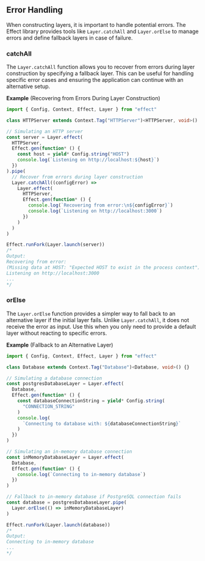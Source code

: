 ## Error Handling

When constructing layers, it is important to handle potential errors. The Effect library provides tools like `Layer.catchAll` and `Layer.orElse` to manage errors and define fallback layers in case of failure.

### catchAll

The `Layer.catchAll` function allows you to recover from errors during layer construction by specifying a fallback layer. This can be useful for handling specific error cases and ensuring the application can continue with an alternative setup.

**Example** (Recovering from Errors During Layer Construction)

```ts twoslash
import { Config, Context, Effect, Layer } from "effect"

class HTTPServer extends Context.Tag("HTTPServer")<HTTPServer, void>() {}

// Simulating an HTTP server
const server = Layer.effect(
  HTTPServer,
  Effect.gen(function* () {
    const host = yield* Config.string("HOST")
    console.log(`Listening on http://localhost:${host}`)
  })
).pipe(
  // Recover from errors during layer construction
  Layer.catchAll((configError) =>
    Layer.effect(
      HTTPServer,
      Effect.gen(function* () {
        console.log(`Recovering from error:\n${configError}`)
        console.log(`Listening on http://localhost:3000`)
      })
    )
  )
)

Effect.runFork(Layer.launch(server))
/*
Output:
Recovering from error:
(Missing data at HOST: "Expected HOST to exist in the process context")
Listening on http://localhost:3000
...
*/
```

### orElse

The `Layer.orElse` function provides a simpler way to fall back to an alternative layer if the initial layer fails. Unlike `Layer.catchAll`, it does not receive the error as input. Use this when you only need to provide a default layer without reacting to specific errors.

**Example** (Fallback to an Alternative Layer)

```ts twoslash
import { Config, Context, Effect, Layer } from "effect"

class Database extends Context.Tag("Database")<Database, void>() {}

// Simulating a database connection
const postgresDatabaseLayer = Layer.effect(
  Database,
  Effect.gen(function* () {
    const databaseConnectionString = yield* Config.string(
      "CONNECTION_STRING"
    )
    console.log(
      `Connecting to database with: ${databaseConnectionString}`
    )
  })
)

// Simulating an in-memory database connection
const inMemoryDatabaseLayer = Layer.effect(
  Database,
  Effect.gen(function* () {
    console.log(`Connecting to in-memory database`)
  })
)

// Fallback to in-memory database if PostgreSQL connection fails
const database = postgresDatabaseLayer.pipe(
  Layer.orElse(() => inMemoryDatabaseLayer)
)

Effect.runFork(Layer.launch(database))
/*
Output:
Connecting to in-memory database
...
*/
```
